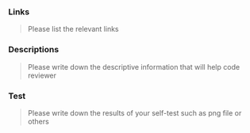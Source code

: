### Links

> Please list the relevant links



### Descriptions

> Please write down the descriptive information that will help code reviewer



### Test

> Please write down the results of your self-test such as png file or others


